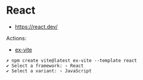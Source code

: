 # React

- https://react.dev/

Actions:

- [ex-vite](./ex-vite/README.md)
```shell
✗ npm create vite@latest ex-vite --template react
✔ Select a framework: › React
✔ Select a variant: › JavaScript
```
